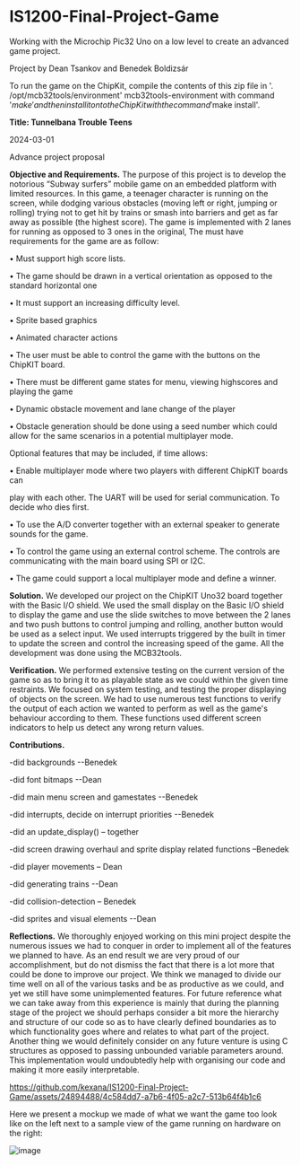 # IS1200-Final-Project-Game
Working with the Microchip Pic32 Uno on a low level to create an advanced game project.

Project by Dean Tsankov and Benedek Boldizsár

To run the game on the ChipKit, compile the contents of this zip file in '. /opt/mcb32tools/environment' mcb32tools-environment
with command '$make' and then install it onto the ChipKit with the command '$make install'.

**Title:	Tunnelbana Trouble Teens**

2024-03-01

Advance project proposal

**Objective and Requirements.** 
The purpose of this project is to develop the notorious
“Subway surfers” mobile game on an embedded platform with limited resources. In this game, a teenager character is running on the screen, while dodging various obstacles (moving left or right, jumping or rolling) trying not to get hit by trains or smash into barriers and get as far away as possible (the highest score). The game is implemented with 2 lanes for running as opposed to 3 ones in the original, The must have requirements for the game are as follow:

  • Must support high score lists.
  
  • The game should be drawn in a vertical orientation as opposed to the standard horizontal one
  
  • It must support an increasing difficulty level.
  
  • Sprite based graphics
  
  • Animated character actions
  
  • The user must be able to control the game with the buttons on the ChipKIT board.
  
  • There must be different game states for menu, viewing highscores and playing the game
  
  • Dynamic obstacle movement and lane change of the player
  
  • Obstacle generation should be done using a seed number which could allow for the same scenarios in a potential multiplayer mode.


Optional features that may be included, if time allows:

  • Enable multiplayer mode where two players with different ChipKIT boards can
  
  play with each other. The UART will be used for serial communication. To decide who dies first.
  
  • To use the A/D converter together with an external speaker to generate sounds for
  the game.
  
  • To control the game using an external control scheme. The controls are communicating with the main board using SPI or I2C.
  
  • The game could support a local multiplayer mode and define a winner.


**Solution.** 
We developed our project on the ChipKIT Uno32 board together with
the Basic I/O shield. We used the small display on the Basic I/O shield to display the
game and use the slide switches to move between the 2 lanes and two push buttons to
control jumping and rolling, another button would be used as a select input. We used interrupts triggered by the built in timer to update the screen and control the increasing speed of the game. All the development was done using the MCB32tools.

**Verification.** 
We performed extensive testing on the current version of the game so as to bring it to as playable state as we could within the given time restraints. We
focused on system testing, and testing the proper displaying of objects on the screen. We had to use numerous test functions to verify the output of each action we wanted to perform as well as the game's behaviour according to them. These functions used different screen indicators to help us detect any wrong return values.

**Contributions.**

-did backgrounds --Benedek 

-did font bitmaps --Dean

-did main menu screen and gamestates --Benedek

-did interrupts, decide on interrupt priorities --Benedek

-did an update_display() – together

-did screen drawing overhaul and sprite display related functions –Benedek 

-did player movements – Dean

-did generating trains --Dean

-did collision-detection – Benedek

-did sprites and visual elements --Dean

**Reflections.** We thoroughly enjoyed working on this mini project despite the numerous issues we had to conquer in order to implement all of the features we planned to have. As an end result we are very proud of our accomplishment, but do not dismiss the fact that there is a lot more that could be done to improve our project. We think we managed to divide our time well on all of the various tasks and be as productive as we could, and yet we still have some unimplemented features. For future reference what we can take away from this experience is mainly that during the planning stage of the project we should perhaps consider a bit more the hierarchy and structure of our code so as to have clearly defined boundaries as to which functionality goes where and relates to what part of the project. Another thing we would definitely consider on any future venture is using C structures as opposed to passing unbounded variable parameters around. This implementation would undoubtedly help with organising our code and making it more easily interpretable.

https://github.com/kexana/IS1200-Final-Project-Game/assets/24894488/4c584dd7-a7b6-4f05-a2c7-513b64f4b1c6

Here we present a mockup we made of what we want the game too look like on the left next to a sample view of the game running on hardware on the right:
	  		
![image](https://github.com/kexana/IS1200-Final-Project-Game/assets/24894488/9aee3c12-194c-48fc-bca6-4a6b0b65d1f7)

